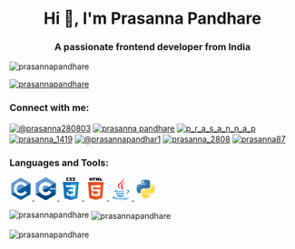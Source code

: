 <h1 align="center">Hi 👋, I'm Prasanna Pandhare</h1>
<h3 align="center">A passionate frontend developer from India</h3>

<p align="left"> <img src="https://komarev.com/ghpvc/?username=prasannapandhare&label=Profile%20views&color=0e75b6&style=flat" alt="prasannapandhare" /> </p>

<p align="left"> <a href="https://github.com/ryo-ma/github-profile-trophy"><img src="https://github-profile-trophy.vercel.app/?username=prasannapandhare" alt="prasannapandhare" /></a> </p>

<h3 align="left">Connect with me:</h3>
<p align="left">
<a href="https://twitter.com/@prasanna280803" target="blank"><img align="center" src="https://raw.githubusercontent.com/rahuldkjain/github-profile-readme-generator/master/src/images/icons/Social/twitter.svg" alt="@prasanna280803" height="30" width="40" /></a>
<a href="https://linkedin.com/in/prasanna pandhare" target="blank"><img align="center" src="https://raw.githubusercontent.com/rahuldkjain/github-profile-readme-generator/master/src/images/icons/Social/linked-in-alt.svg" alt="prasanna pandhare" height="30" width="40" /></a>
<a href="https://instagram.com/p_r_a_s_a_n_n_a_p" target="blank"><img align="center" src="https://raw.githubusercontent.com/rahuldkjain/github-profile-readme-generator/master/src/images/icons/Social/instagram.svg" alt="p_r_a_s_a_n_n_a_p" height="30" width="40" /></a>
<a href="https://www.codechef.com/users/prasanna_1419" target="blank"><img align="center" src="https://cdn.jsdelivr.net/npm/simple-icons@3.1.0/icons/codechef.svg" alt="prasanna_1419" height="30" width="40" /></a>
<a href="https://www.hackerrank.com/@prasannapandhar1" target="blank"><img align="center" src="https://raw.githubusercontent.com/rahuldkjain/github-profile-readme-generator/master/src/images/icons/Social/hackerrank.svg" alt="@prasannapandhar1" height="30" width="40" /></a>
<a href="https://www.leetcode.com/prasanna_2808" target="blank"><img align="center" src="https://raw.githubusercontent.com/rahuldkjain/github-profile-readme-generator/master/src/images/icons/Social/leet-code.svg" alt="prasanna_2808" height="30" width="40" /></a>
<a href="https://auth.geeksforgeeks.org/user/prasanna87" target="blank"><img align="center" src="https://raw.githubusercontent.com/rahuldkjain/github-profile-readme-generator/master/src/images/icons/Social/geeks-for-geeks.svg" alt="prasanna87" height="30" width="40" /></a>
</p>

<h3 align="left">Languages and Tools:</h3>
<p align="left"> <a href="https://www.cprogramming.com/" target="_blank" rel="noreferrer"> <img src="https://raw.githubusercontent.com/devicons/devicon/master/icons/c/c-original.svg" alt="c" width="40" height="40"/> </a> <a href="https://www.w3schools.com/cpp/" target="_blank" rel="noreferrer"> <img src="https://raw.githubusercontent.com/devicons/devicon/master/icons/cplusplus/cplusplus-original.svg" alt="cplusplus" width="40" height="40"/> </a> <a href="https://www.w3schools.com/css/" target="_blank" rel="noreferrer"> <img src="https://raw.githubusercontent.com/devicons/devicon/master/icons/css3/css3-original-wordmark.svg" alt="css3" width="40" height="40"/> </a> <a href="https://www.w3.org/html/" target="_blank" rel="noreferrer"> <img src="https://raw.githubusercontent.com/devicons/devicon/master/icons/html5/html5-original-wordmark.svg" alt="html5" width="40" height="40"/> </a> <a href="https://www.java.com" target="_blank" rel="noreferrer"> <img src="https://raw.githubusercontent.com/devicons/devicon/master/icons/java/java-original.svg" alt="java" width="40" height="40"/> </a> <a href="https://www.python.org" target="_blank" rel="noreferrer"> <img src="https://raw.githubusercontent.com/devicons/devicon/master/icons/python/python-original.svg" alt="python" width="40" height="40"/> </a> </p>

<p><img align="left" src="https://github-readme-stats.vercel.app/api/top-langs?username=prasannapandhare&show_icons=true&locale=en&layout=compact" alt="prasannapandhare" /></p>

<p>&nbsp;<img align="center" src="https://github-readme-stats.vercel.app/api?username=prasannapandhare&show_icons=true&locale=en" alt="prasannapandhare" /></p>

<p><img align="center" src="https://github-readme-streak-stats.herokuapp.com/?user=prasannapandhare&" alt="prasannapandhare" /></p>
